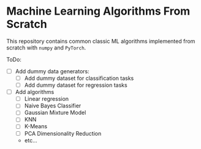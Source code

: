 # Machine Learning Algorithms From Scratch

This repository contains common classic ML algorithms implemented from scratch with `numpy` and `PyTorch`.

ToDo:
- [ ] Add dummy data generators:
  - [ ] Add dummy dataset for classification tasks
  - [ ] Add dummy dataset for regression tasks
- [ ] Add algorithms
  - [ ] Linear regression
  - [ ] Naive Bayes Classifier
  - [ ] Gaussian Mixture Model
  - [ ] KNN
  - [ ] K-Means
  - [ ] PCA Dimensionality Reduction
  - etc...
